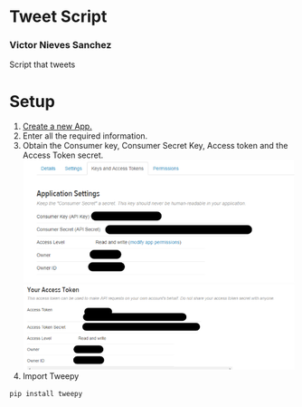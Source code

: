 # Tweet Script
### Victor Nieves Sanchez
Script that tweets

# Setup
1) [Create a new App.](https://apps.twitter.com)
2) Enter all the required information.
3) Obtain the Consumer key, Consumer Secret Key,  Access token and the Access Token secret.
![](https://github.com/VictorNS69/tweetScript/blob/master/Assets/Consumer.png)
![](https://github.com/VictorNS69/tweetScript/blob/master/Assets/Tokens.png)
4) Import Tweepy
```
pip install tweepy
```
